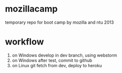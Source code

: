 mozillacamp
===========

temporary repo for boot camp by mozilla and ntu 2013


# workflow
1. on Windows develop in dev branch, using webstorm
2. on Windows after test, commit to github
3. on Linux	git fetch from dev, deploy to heroku